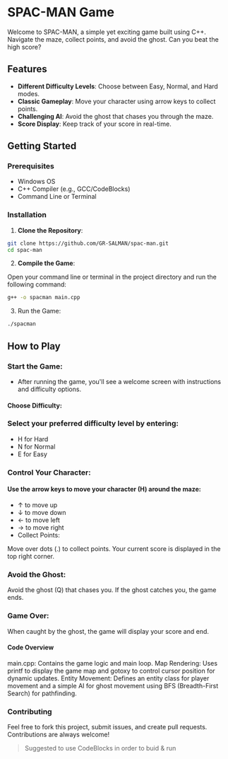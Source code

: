 # SPAC-MAN Game

Welcome to SPAC-MAN, a simple yet exciting game built using C++. Navigate the maze, collect points, and avoid the ghost. Can you beat the high score?

## Features

- **Different Difficulty Levels**: Choose between Easy, Normal, and Hard modes.
- **Classic Gameplay**: Move your character using arrow keys to collect points.
- **Challenging AI**: Avoid the ghost that chases you through the maze.
- **Score Display**: Keep track of your score in real-time.

## Getting Started

### Prerequisites

- Windows OS
- C++ Compiler (e.g., GCC/CodeBlocks)
- Command Line or Terminal

### Installation

1. **Clone the Repository**:
```bash
git clone https://github.com/GR-SALMAN/spac-man.git
cd spac-man
```
2. **Compile the Game**:

Open your command line or terminal in the project directory and run the following command:
```bash
g++ -o spacman main.cpp
   ```
3. Run the Game:
```bash
./spacman
```
## How to Play

### Start the Game:

- After running the game, you'll see a welcome screen with instructions and difficulty options.

#### Choose Difficulty:

### Select your preferred difficulty level by entering:

- H for Hard
- N for Normal
- E for Easy
### Control Your Character:

#### Use the arrow keys to move your character (H) around the maze:

- ↑ to move up
- ↓ to move down
- ← to move left
- → to move right
- Collect Points:

Move over dots (.) to collect points. Your current score is displayed in the top right corner.

### Avoid the Ghost:

Avoid the ghost (Q) that chases you. If the ghost catches you, the game ends.

### Game Over:

When caught by the ghost, the game will display your score and end.

#### Code Overview
main.cpp: Contains the game logic and main loop.
Map Rendering: Uses printf to display the game map and gotoxy to control cursor position for dynamic updates.
Entity Movement: Defines an entity class for player movement and a simple AI for ghost movement using BFS (Breadth-First Search) for pathfinding.
### Contributing
Feel free to fork this project, submit issues, and create pull requests. Contributions are always welcome! 

>Suggested to use CodeBlocks in order to buid & run
